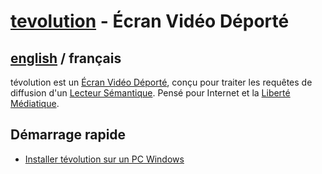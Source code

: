 # [tevolution](../README.md) - Écran Vidéo Déporté

## [english](../../tevolution/README.md) / français

tévolution est un [Écran Vidéo Déporté](https://omega.gg/about/RemoteVideoScreen/fr), conçu pour
traiter les requêtes de diffusion d'un [Lecteur Sémantique](https://omega.gg/about/SemanticPlayer/fr).
Pensé pour Internet et la [Liberté Médiatique](https://omega.gg/about/MotionFreedom/fr).

## Démarrage rapide

- [Installer tévolution sur un PC Windows](install/windows.md)
